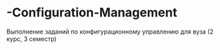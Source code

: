 # -Configuration-Management
 Выполнение заданий по конфигурационному управлению для вуза (2 курс, 3 семестр)
